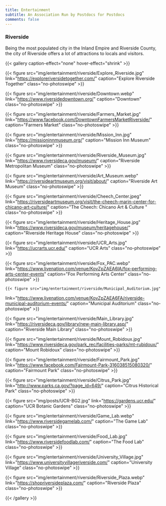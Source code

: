 ```yaml
---
title: Entertainment
subtitle: An Association Run by Postdocs for Postdocs
comments: false
---
```


### Riverside
Being the most populated city in the Inland Empire and Riverside County, the city of Riverside offers a lot of attractions to locals and visitors.

{{< gallery caption-effect="none" hover-effect="shrink" >}}
  
  {{< figure src="img/entertainment/riverside/Explore_Riverside.jpg" 
  link="https://exploreriversidetogether.com/" 
  caption="Explore Riverside Together"
  class="no-photoswipe" >}}
  
  {{< figure src="img/entertainment/riverside/Downtown.webp" 
  link="https://www.riversidedowntown.org/" 
  caption="Downtown"
  class="no-photoswipe" >}}
  
  {{< figure src="img/entertainment/riverside/Farmers_Market.jpg" 
  link="https://www.facebook.com/DowntownFarmersMarketRiverside/" 
  caption="Farmers Market"
  class="no-photoswipe" >}}
  
  {{< figure src="img/entertainment/riverside/Mission_Inn.jpg" 
  link="https://missioninnmuseum.org/" 
  caption="Mission Inn Museum"
  class="no-photoswipe" >}}

  {{< figure src="img/entertainment/riverside/Riverside_Museum.jpg" 
  link="https://www.riversideca.gov/museum/" 
  caption="Riverside Metropolitan Museum"
  class="no-photoswipe" >}}

  {{< figure src="img/entertainment/riverside/Art_Museum.webp" 
  link="https://riversideartmuseum.org/visit/about/" 
  caption="Riverside Art Museum"
  class="no-photoswipe" >}}
  
  {{< figure src="img/entertainment/riverside/Cheech_Center.jpeg" 
  link="https://riversideartmuseum.org/visit/the-cheech-marin-center-for-chicano-art-culture/" 
  caption="The Cheech: Chicano Art & Culture "
  class="no-photoswipe" >}}

  {{< figure src="img/entertainment/riverside/Heritage_House.jpg" 
  link="https://www.riversideca.gov/museum/heritagehouse/" 
  caption="Riverside Heritage House"
  class="no-photoswipe" >}}
  
  {{< figure src="img/entertainment/riverside/UCR_Arts.jpg" 
  link="https://ucrarts.ucr.edu/" 
  caption="UCR Arts"
  class="no-photoswipe" >}}
  
  {{< figure src="img/entertainment/riverside/Fox_PAC.webp" 
  link="https://www.livenation.com/venue/KovZpZAEA6lA/fox-performing-arts-center-events" 
  caption="Fox Performing Arts Center"
  class="no-photoswipe" >}}
  
    {{< figure src="img/entertainment/riverside/Municipal_Auditorium.jpg" 
  link="https://www.livenation.com/venue/KovZpZAEA6FA/riverside-municipal-auditorium-events/" 
  caption="Municipal Auditorium"
  class="no-photoswipe" >}}

  {{< figure src="img/entertainment/riverside/Main_Library.jpg" 
  link="https://riversideca.gov/library/new-main-library.asp/" 
  caption="Riverside Main Library"
  class="no-photoswipe" >}}
  
  {{< figure src="img/entertainment/riverside/Mount_Robidoux.jpg" 
  link="https://www.riversideca.gov/park_rec/facilities-parks/mt-rubidoux/" 
  caption="Mount Robidoux"
  class="no-photoswipe" >}}
  
  {{< figure src="img/entertainment/riverside/Fairmount_Park.jpg" 
  link="https://www.facebook.com/Fairmount-Park-316038515080320/" 
  caption="Fairmount Park"
  class="no-photoswipe" >}}
  
  {{< figure src="img/entertainment/riverside/Citrus_Park.jpg" 
  link="http://www.parks.ca.gov/?page_id=649/" 
  caption="Citrus Historical Park"
  class="no-photoswipe" >}}
  
  {{< figure src="img/posts/UCR-BG2.jpg" 
  link="https://gardens.ucr.edu/" 
  caption="UCR Botanic Gardens"
  class="no-photoswipe" >}}

  {{< figure src="img/entertainment/riverside/Game_Lab.webp" 
  link="https://www.riversidegamelab.com/" 
  caption="The Game Lab"
  class="no-photoswipe" >}}
  
  {{< figure src="img/entertainment/riverside/Food_Lab.jpg" 
  link="https://www.riversidefoodlab.com/" 
  caption="The Food Lab"
  class="no-photoswipe" >}}
  
  {{< figure src="img/entertainment/riverside/University_Village.jpg" 
  link="https://www.universityvillageriverside.com/" 
  caption="University Village"
  class="no-photoswipe" >}}
  
  {{< figure src="img/entertainment/riverside/Riverside_Plaza.webp" 
  link="https://shopriversideplaza.com/" 
  caption="Riverside Plaza"
  class="no-photoswipe" >}}
  
{{< /gallery >}}